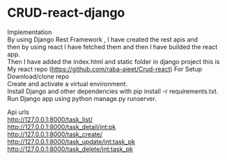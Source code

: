 # CRUD-react-django

Implementation \
By using Django Rest Framework , I have created the rest apis and  \
then by using react I have fetched them and then I have builded the react app. \
Then I have added the index.html and static folder in django project 
this is My react repo (https://github.com/raba-ajeet/Crud-react)
For Setup\
Download/clone repo \
Create and activate a virtual environment. \
Install Django and other dependencies with pip install -r requirements.txt. \
Run Django app using python manage.py runserver. 


Api urls \
http://127.0.0.1:8000/task_list/     \
http://127.0.0.1:8000/task_detail/<int:pk> \
http://127.0.0.1:8000/task_create/   \
http://127.0.0.1:8000/task_update/<int:task_pk> \
http://127.0.0.1:8000/task_delete/<int:task_pk>  
